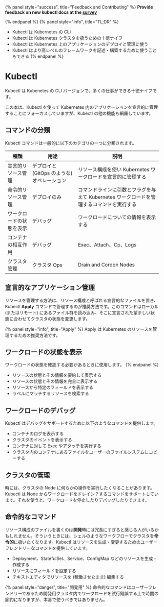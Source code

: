 {% panel style="success", title="Feedback and Contributing" %}
**Provide feedback on new kubectl docs at the [survey](https://www.surveymonkey.com/r/JH35X82)**



{% endpanel %}
{% panel style="info", title="TL;DR" %}

- Kubectl は Kubernetes の CLI
- Kubectl は Kubernetes クラスタを扱うための十徳ナイフ
- Kubectl は Kubernetes 上のアプリケーションのデプロイと管理に使う
- Kubectl はより高レベルのフレームワークを記述・構築するために使うこともできる
{% endpanel %}

# Kubectl

Kubectl は Kubenetes の CLI バージョンで、多くの仕事ができる十徳ナイフです。

この本は、Kubectl を使って Kubernetes 内のアプリケーションを宣言的に管理することにフォーカスしていますが、Kubectl の他の機能も網羅しています。

## コマンドの分類

Kubectl コマンドは一般的に以下のカテゴリの一つに分類されます。

| 種類           | 用途                          | 説明                                                 |
| ------------ | --------------------------- | -------------------------------------------------- |
| 宣言的リソース管理    | デプロイと (GitOps のような) オペレーション | リソース構成を使い Kubernetes ワークロードを宣言的に管理する               |
| 命令的リソース管理    | デプロイのみ                      | コマンドラインに引数とフラグを与えて Kubernetes ワークロードを管理するコマンドを実行する |
| ワークロードの状態を表示 | デバッグ                        | ワークロードについての情報を表示する                                 |
| コンテナの相互作用    | デバッグ                        | Exec、Attach、Cp、Logs                                |
| クラスタ管理       | クラスタ Ops                    | Drain and Cordon Nodes                             |

## 宣言的なアプリケーション管理

リソースを管理する方法は、リソース構成と呼ばれる宣言的なファイルを置き、Kubectl **Apply** コマンドで管理するのが推奨方法です。このコマンドはローカル (またはリモート) にあるファイル群を読み込み、そこに宣言された望ましい状態に合わせてクラスタの状態を変更します。

{% panel style="info", title="Apply" %}
Apply は Kubernetes のリソースを管理するための推奨方法です。

## ワークロードの状態を表示

ワークロードの状態を確認する必要があるときに使用します。
{% endpanel %}

- リソースの状態とその情報を要約して表示する
- リソースの状態とその情報を完全に表示する
- リソースから特定のフィールドを表示する
- ラベルにマッチするリソースを検索する

## ワークロードのデバッグ

Kubectl はデバッグをサポートするために以下のようなコマンドを提供します。

- コンテナのログを表示する
- クラスタのイベントを表示する
- コンテナに対して Exec やアタッチを実行する
- クラスタ内のコンテナにあるファイルをユーザーのファイルシステムにコピーする

## クラスタの管理

時には、クラスタの Node に何らかの操作を実行したくなることがあります。Kubectl は Node からワークロードをドレイン？するコマンドをサポートしています。それを使うと、ワークロードを停止したりデバッグしたりできます。

## 命令的なコマンド

リソース構成のファイルを書くのは**開発**時には冗長にすぎると感じる人がいるかもしれません。そういうときには、シェルのようなワークフローでクラスタを**命令的**に扱いたくなります。Kubectl はリソースを生成・変更するためのユーザーフレンドリーなコマンドを提供しています。

- Deployment、StatefulSet、Service、ConfigMap などのリソースを生成・作成する
- リソースにフィールドを設定する
- テキストエディタでリソースを (稼働させたまま) 編集する

{% panel style="danger", title="開発用" %}
命令的なコマンドはユーザーフレンドリーであるため開発用クラスタ内でワークロードを試行錯誤する上で時間の節約になりますが、本番で使うべきではありません。
